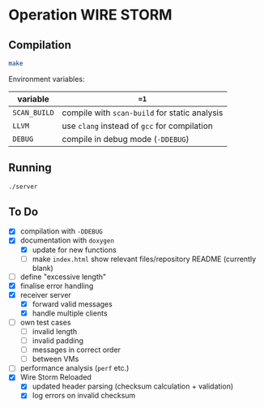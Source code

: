 # Operation WIRE STORM

## Compilation

```bash
make
```

Environment variables:

| variable | `=1` |
| -- | -- |
| `SCAN_BUILD` | compile with `scan-build` for static analysis |
| `LLVM` | use `clang` instead of `gcc` for compilation |
| `DEBUG` | compile in debug mode (`-DDEBUG`) |

## Running

```bash
./server
```

## To Do
- [x] compilation with `-DDEBUG`
- [x] documentation with `doxygen`
    - [x] update for new functions
    - [ ] make `index.html` show relevant files/repository README (currently blank)
- [ ] define "excessive length"
- [x] finalise error handling
- [x] receiver server
    - [x] forward valid messages
    - [x] handle multiple clients
- [ ] own test cases
    - [ ] invalid length
    - [ ] invalid padding
    - [ ] messages in correct order
    - [ ] between VMs
- [ ] performance analysis (`perf` etc.)
- [x] Wire Storm Reloaded
    - [x] updated header parsing (checksum calculation + validation)
    - [x] log errors on invalid checksum
